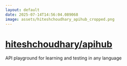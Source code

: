 ```yaml
---
layout: default
date: 2025-07-14T14:56:04.089068
image: assets/hiteshchoudhary_apihub_cropped.png
---
```


# [hiteshchoudhary/apihub](https://github.com/hiteshchoudhary/apihub)

API playground for learning and testing in any language
